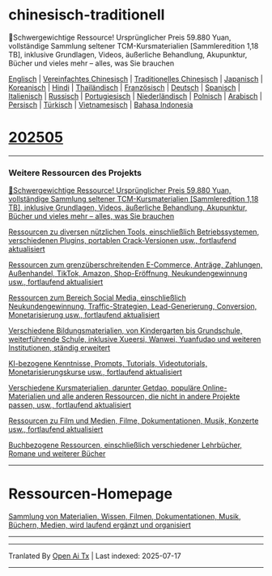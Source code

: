 # chinesisch-traditionell
🎁Schwergewichtige Ressource! Ursprünglicher Preis 59.880 Yuan, vollständige Sammlung seltener TCM-Kursmaterialien [Sammleredition 1,18 TB], inklusive Grundlagen, Videos, äußerliche Behandlung, Akupunktur, Bücher und vieles mehr – alles, was Sie brauchen

[Englisch](https://openaitx.github.io/view.html?user=mswnlz&project=chinese-traditional&lang=en) | [Vereinfachtes Chinesisch](https://openaitx.github.io/view.html?user=mswnlz&project=chinese-traditional&lang=zh-CN) | [Traditionelles Chinesisch](https://openaitx.github.io/view.html?user=mswnlz&project=chinese-traditional&lang=zh-TW) | [Japanisch](https://openaitx.github.io/view.html?user=mswnlz&project=chinese-traditional&lang=ja) | [Koreanisch](https://openaitx.github.io/view.html?user=mswnlz&project=chinese-traditional&lang=ko) | [Hindi](https://openaitx.github.io/view.html?user=mswnlz&project=chinese-traditional&lang=hi) | [Thailändisch](https://openaitx.github.io/view.html?user=mswnlz&project=chinese-traditional&lang=th) | [Französisch](https://openaitx.github.io/view.html?user=mswnlz&project=chinese-traditional&lang=fr) | [Deutsch](https://openaitx.github.io/view.html?user=mswnlz&project=chinese-traditional&lang=de) | [Spanisch](https://openaitx.github.io/view.html?user=mswnlz&project=chinese-traditional&lang=es) | [Italienisch](https://openaitx.github.io/view.html?user=mswnlz&project=chinese-traditional&lang=it) | [Russisch](https://openaitx.github.io/view.html?user=mswnlz&project=chinese-traditional&lang=ru) | [Portugiesisch](https://openaitx.github.io/view.html?user=mswnlz&project=chinese-traditional&lang=pt) | [Niederländisch](https://openaitx.github.io/view.html?user=mswnlz&project=chinese-traditional&lang=nl) | [Polnisch](https://openaitx.github.io/view.html?user=mswnlz&project=chinese-traditional&lang=pl) | [Arabisch](https://openaitx.github.io/view.html?user=mswnlz&project=chinese-traditional&lang=ar) | [Persisch](https://openaitx.github.io/view.html?user=mswnlz&project=chinese-traditional&lang=fa) | [Türkisch](https://openaitx.github.io/view.html?user=mswnlz&project=chinese-traditional&lang=tr) | [Vietnamesisch](https://openaitx.github.io/view.html?user=mswnlz&project=chinese-traditional&lang=vi) | [Bahasa Indonesia](https://openaitx.github.io/view.html?user=mswnlz&project=chinese-traditional&lang=id)

# [202505](https://raw.githubusercontent.com/mswnlz/chinese-traditional/main/202505.md)


---------------
### Weitere Ressourcen des Projekts

[🎁Schwergewichtige Ressource! Ursprünglicher Preis 59.880 Yuan, vollständige Sammlung seltener TCM-Kursmaterialien [Sammleredition 1,18 TB], inklusive Grundlagen, Videos, äußerliche Behandlung, Akupunktur, Bücher und vieles mehr – alles, was Sie brauchen](https://github.com/mswnlz/chinese-traditional)

[Ressourcen zu diversen nützlichen Tools, einschließlich Betriebssystemen, verschiedenen Plugins, portablen Crack-Versionen usw., fortlaufend aktualisiert](https://github.com/mswnlz/tools)


[Ressourcen zum grenzüberschreitenden E-Commerce, Anträge, Zahlungen, Außenhandel, TikTok, Amazon, Shop-Eröffnung, Neukundengewinnung usw., fortlaufend aktualisiert](https://github.com/mswnlz/cross-border)

[Ressourcen zum Bereich Social Media, einschließlich Neukundengewinnung, Traffic-Strategien, Lead-Generierung, Conversion, Monetarisierung usw., fortlaufend aktualisiert](https://github.com/mswnlz/self-media)

[Verschiedene Bildungsmaterialien, von Kindergarten bis Grundschule, weiterführende Schule, inklusive Xueersi, Wanwei, Yuanfudao und weiteren Institutionen, ständig erweitert](https://github.com/mswnlz/edu-knowlege)

[KI-bezogene Kenntnisse, Prompts, Tutorials, Videotutorials, Monetarisierungskurse usw., fortlaufend aktualisiert](https://github.com/mswnlz/AIknowledge)

[Verschiedene Kursmaterialien, darunter Getdao, populäre Online-Materialien und alle anderen Ressourcen, die nicht in andere Projekte passen, usw., fortlaufend aktualisiert](https://github.com/mswnlz/curriculum)

[Ressourcen zu Film und Medien, Filme, Dokumentationen, Musik, Konzerte usw., fortlaufend aktualisiert](https://github.com/mswnlz/movies)

[Buchbezogene Ressourcen, einschließlich verschiedener Lehrbücher, Romane und weiterer Bücher](https://github.com/mswnlz/book)


---------------

# Ressourcen-Homepage
[Sammlung von Materialien, Wissen, Filmen, Dokumentationen, Musik, Büchern, Medien, wird laufend ergänzt und organisiert](https://github.com/mswnlz)

---------------





---

Tranlated By [Open Ai Tx](https://github.com/OpenAiTx/OpenAiTx) | Last indexed: 2025-07-17

---